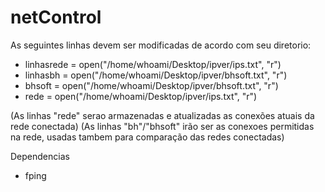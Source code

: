 # netControl

As seguintes linhas devem ser modificadas de acordo com seu diretorio:
- linhasrede = open("/home/whoami/Desktop/ipver/ips.txt", "r")
- linhasbh = open("/home/whoami/Desktop/ipver/bhsoft.txt", "r")
- bhsoft = open("/home/whoami/Desktop/ipver/bhsoft.txt", "r")
- rede = open("/home/whoami/Desktop/ipver/ips.txt", "r")


(As linhas "rede" serao armazenadas e atualizadas as conexões atuais da rede conectada)
(As linhas "bh"/"bhsoft" irão ser as conexoes permitidas na rede, usadas tambem para comparação das redes conectadas)

Dependencias
- fping
